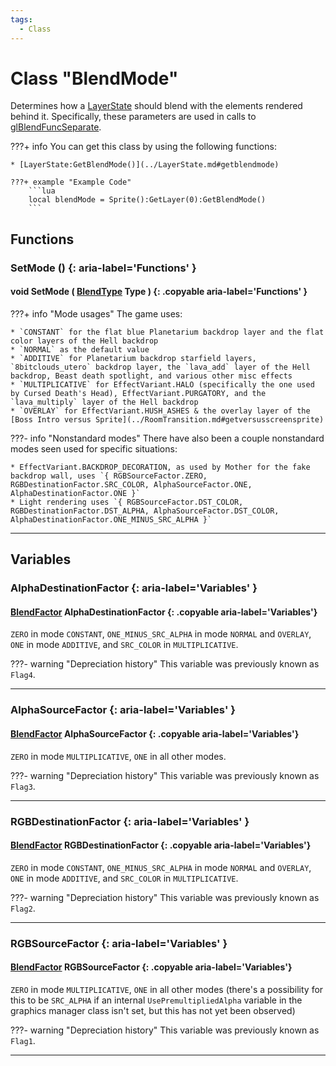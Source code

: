 ```yaml
---
tags:
  - Class
---
```

# Class "BlendMode"

Determines how a [LayerState](../LayerState.md) should blend with the elements rendered behind it. Specifically, these parameters are used in calls to [glBlendFuncSeparate](https://registry.khronos.org/OpenGL-Refpages/gl2.1/xhtml/glBlendFuncSeparate.xml).

???+ info
    You can get this class by using the following functions:

    * [LayerState:GetBlendMode()](../LayerState.md#getblendmode)

    ???+ example "Example Code"
        ```lua
        local blendMode = Sprite():GetLayer(0):GetBlendMode()
        ```

## Functions

### SetMode () {: aria-label='Functions' }
#### void SetMode ( [BlendType](../enums/BlendType.md) Type ) {: .copyable aria-label='Functions' }
???+ info "Mode usages"
	The game uses:
	
	* `CONSTANT` for the flat blue Planetarium backdrop layer and the flat color layers of the Hell backdrop
	* `NORMAL` as the default value
	* `ADDITIVE` for Planetarium backdrop starfield layers, `8bitclouds_utero` backdrop layer, the `lava_add` layer of the Hell backdrop, Beast death spotlight, and various other misc effects
	* `MULTIPLICATIVE` for EffectVariant.HALO (specifically the one used by Cursed Death's Head), EffectVariant.PURGATORY, and the `lava_multiply` layer of the Hell backdrop
	* `OVERLAY` for EffectVariant.HUSH_ASHES & the overlay layer of the [Boss Intro versus Sprite](../RoomTransition.md#getversusscreensprite)
	
???- info "Nonstandard modes"
    There have also been a couple nonstandard modes seen used for specific situations:

    * EffectVariant.BACKDROP_DECORATION, as used by Mother for the fake backdrop wall, uses `{ RGBSourceFactor.ZERO, RGBDestinationFactor.SRC_COLOR, AlphaSourceFactor.ONE, AlphaDestinationFactor.ONE }`
	* Light rendering uses `{ RGBSourceFactor.DST_COLOR, RGBDestinationFactor.DST_ALPHA, AlphaSourceFactor.DST_COLOR, AlphaDestinationFactor.ONE_MINUS_SRC_ALPHA }`

___
## Variables
### AlphaDestinationFactor {: aria-label='Variables' }
#### [BlendFactor](../enums/BlendFactor.md) AlphaDestinationFactor {: .copyable aria-label='Variables'}
`ZERO` in mode `CONSTANT`, `ONE_MINUS_SRC_ALPHA` in mode `NORMAL` and `OVERLAY`, `ONE` in mode `ADDITIVE`, and `SRC_COLOR` in `MULTIPLICATIVE`.

???- warning "Depreciation history"
    This variable was previously known as `Flag4`.

___
### AlphaSourceFactor {: aria-label='Variables' }
#### [BlendFactor](../enums/BlendFactor.md) AlphaSourceFactor {: .copyable aria-label='Variables'}
`ZERO` in mode `MULTIPLICATIVE`, `ONE` in all other modes.

???- warning "Depreciation history"
    This variable was previously known as `Flag3`.

___
### RGBDestinationFactor {: aria-label='Variables' }
#### [BlendFactor](../enums/BlendFactor.md) RGBDestinationFactor {: .copyable aria-label='Variables'}
`ZERO` in mode `CONSTANT`, `ONE_MINUS_SRC_ALPHA` in mode `NORMAL` and `OVERLAY`, `ONE` in mode `ADDITIVE`, and `SRC_COLOR` in `MULTIPLICATIVE`.

???- warning "Depreciation history"
    This variable was previously known as `Flag2`.

___
### RGBSourceFactor {: aria-label='Variables' }
#### [BlendFactor](../enums/BlendFactor.md) RGBSourceFactor {: .copyable aria-label='Variables'}
`ZERO` in mode `MULTIPLICATIVE`, `ONE` in all other modes (there's a possibility for this to be `SRC_ALPHA` if an internal `UsePremultipliedAlpha` variable in the graphics manager class isn't set, but this has not yet been observed)

???- warning "Depreciation history"
    This variable was previously known as `Flag1`.

___